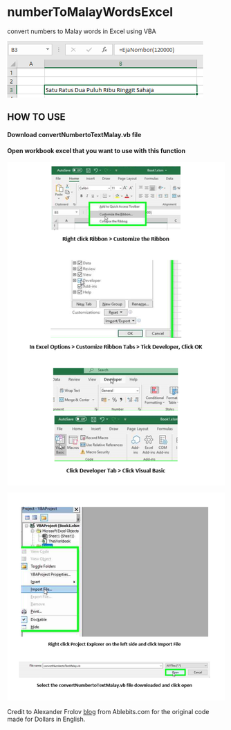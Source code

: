 # numberToMalayWordsExcel
convert numbers to Malay words in Excel using VBA

![alt text](https://github.com/syahirain/number-to-Malay-Excel/blob/main/media/example.png)

## HOW TO USE

#### Download convertNumbertoTextMalay.vb file

#### Open workbook excel that you want to use with this function

![alt text](https://github.com/syahirain/number-to-Malay-Excel/blob/main/media/ribbon.png)

![alt text](https://github.com/syahirain/number-to-Malay-Excel/blob/main/media/importvb.png)

Credit to Alexander Frolov [blog](https://www.ablebits.com/office-addins-blog/2013/08/29/convert-numbers-words-excel/) from Ablebits.com for the original code made for Dollars in English.